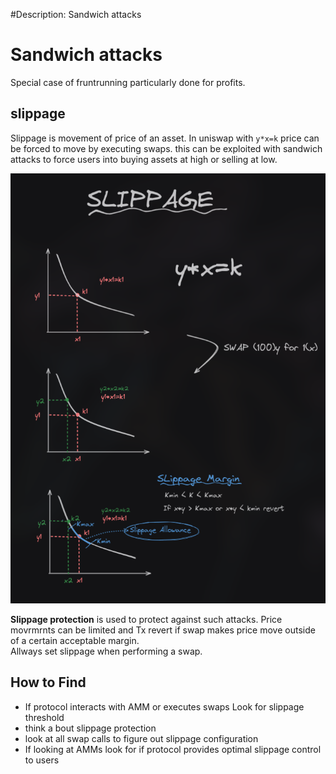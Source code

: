 #Description: Sandwich attacks

# Sandwich attacks

Special case of fruntrunning particularly done for profits.

## slippage

Slippage is movement of price of an asset. In uniswap with `y*x=k` price can be forced to move by executing swaps. this can be exploited with sandwich attacks to force users into buying assets at high or selling at low.

![Slippage](./assets/slippage.png)

**Slippage protection** is used to protect against such attacks. Price movrmrnts can be limited and Tx revert if swap makes price move outside of a certain acceptable margin.<br>
Allways set slippage when performing a swap.

## How to Find

- If protocol interacts with AMM or executes swaps Look for slippage threshold
- think a bout slippage protection
- look at all swap calls to figure out slippage configuration
- If looking at AMMs look for if protocol provides optimal slippage control to users
